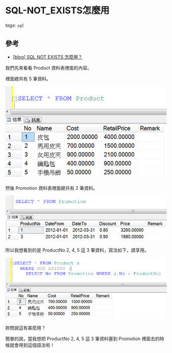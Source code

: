 # SQL-NOT_EXISTS怎麼用
###### tags: `sql`
## 參考
  - [[blog] SQL NOT EXISTS 怎麼用？](http://frankiestudy.blogspot.com/2012/01/sql-not-exists.html)

我們先來看看 Product 資料表裡面的內容。

裡面總共有 5 筆資料。

![](https://raw.githubusercontent.com/neslxzhen/Note/master/img/SQL-NOT_EXISTS怎麼用/1.png)

然後 Promotion 資料表裡面總共有 2 筆資料。

![](https://raw.githubusercontent.com/neslxzhen/Note/master/img/SQL-NOT_EXISTS怎麼用/2.png)

所以我想看到的是 ProductNo 2, 4, 5 這 3 筆資料，寫法如下，請享用。

![](https://raw.githubusercontent.com/neslxzhen/Note/master/img/SQL-NOT_EXISTS怎麼用/3.png)

妳問說這有甚麼用？

簡單的說，當我想把 ProductNo 2, 4, 5 這 3 筆資料塞到 Promotion 裡面去的時候就會用到這個語法啦！
